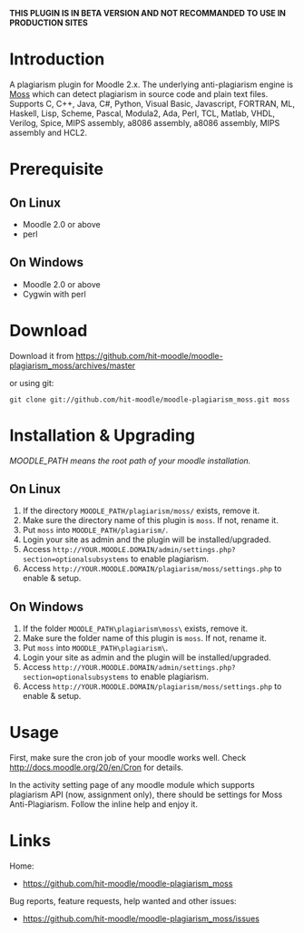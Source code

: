 **THIS PLUGIN IS IN BETA VERSION AND NOT RECOMMANDED TO USE IN PRODUCTION SITES**

Introduction
============

A plagiarism plugin for Moodle 2.x. The underlying anti-plagiarism engine is [Moss](http://theory.stanford.edu/~aiken/moss/) which can detect plagiarism in source code and plain text files. Supports C, C++, Java, C#, Python, Visual Basic, Javascript, FORTRAN, ML, Haskell, Lisp, Scheme, Pascal, Modula2, Ada, Perl, TCL, Matlab, VHDL, Verilog, Spice, MIPS assembly, a8086 assembly, a8086 assembly, MIPS assembly and HCL2.


Prerequisite
============

On Linux
--------

* Moodle 2.0 or above
* perl

On Windows
----------

* Moodle 2.0 or above
* Cygwin with perl


Download
========

Download it from https://github.com/hit-moodle/moodle-plagiarism_moss/archives/master

or using git:

`git clone git://github.com/hit-moodle/moodle-plagiarism_moss.git moss`


Installation & Upgrading
========================

*MOODLE_PATH means the root path of your moodle installation.*

On Linux
--------

1. If the directory `MOODLE_PATH/plagiarism/moss/` exists, remove it.
2. Make sure the directory name of this plugin is `moss`. If not, rename it.
3. Put `moss` into `MOODLE_PATH/plagiarism/`.
4. Login your site as admin and the plugin will be installed/upgraded.
5. Access `http://YOUR.MOODLE.DOMAIN/admin/settings.php?section=optionalsubsystems` to enable plagiarism.
6. Access `http://YOUR.MOODLE.DOMAIN/plagiarism/moss/settings.php` to enable & setup.

On Windows
----------

1. If the folder `MOODLE_PATH\plagiarism\moss\` exists, remove it.
2. Make sure the folder name of this plugin is `moss`. If not, rename it.
3. Put `moss` into `MOODLE_PATH\plagiarism\`.
4. Login your site as admin and the plugin will be installed/upgraded.
5. Access `http://YOUR.MOODLE.DOMAIN/admin/settings.php?section=optionalsubsystems` to enable plagiarism.
6. Access `http://YOUR.MOODLE.DOMAIN/plagiarism/moss/settings.php` to enable & setup.


Usage
=====

First, make sure the cron job of your moodle works well. Check <http://docs.moodle.org/20/en/Cron> for details.

In the activity setting page of any moodle module which supports plagiarism API (now, assignment only), there should be settings for Moss Anti-Plagiarism. Follow the inline help and enjoy it.


Links
=====

Home:

* <https://github.com/hit-moodle/moodle-plagiarism_moss>

Bug reports, feature requests, help wanted and other issues:

* <https://github.com/hit-moodle/moodle-plagiarism_moss/issues>
